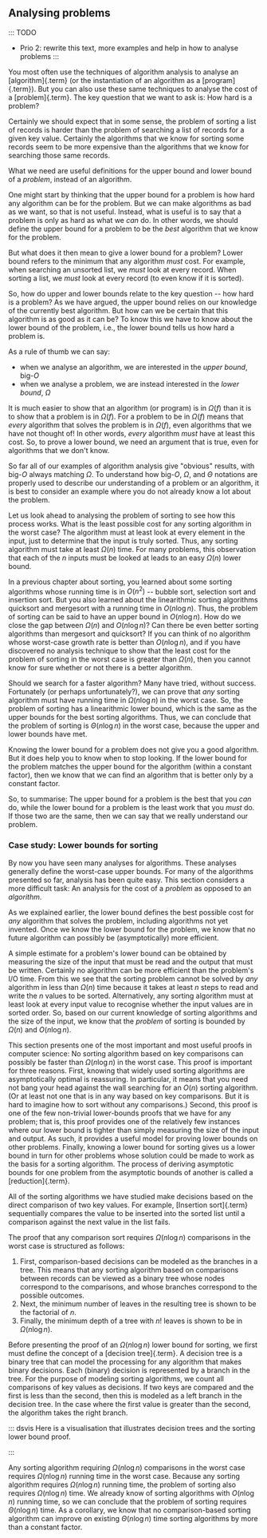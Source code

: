 
## Analysing problems

::: TODO
- Prio 2: rewrite this text, more examples and help in how to analyse problems
:::

You most often use the techniques of algorithm analysis to analyse an [algorithm]{.term}
(or the instantiation of an algorithm as a [program]{.term}).
But you can also use these same techniques to analyse the cost of a [problem]{.term}.
The key question that we want to ask is: How hard is a problem?

Certainly we should expect that in some sense, the problem of sorting a list of records is harder than the problem of searching a list of records for a given key value.
Certainly the algorithms that we know for sorting some records seem to be more expensive than the algorithms that we know for searching those same records.

What we need are useful definitions for the upper bound and lower bound of a *problem*, instead of an algorithm.

One might start by thinking that the upper bound for a problem is how hard any algorithm can be for the problem.
But we can make algorithms as bad as we want, so that is not useful.
Instead, what is useful is to say that a problem is only as hard as what we *can* do.
In other words, we should define the upper bound for a problem to be the *best* algorithm that we know for the problem.

But what does it then mean to give a lower bound for a problem?
Lower bound refers to the minimum that any algorithm *must* cost.
For example, when searching an unsorted list, we *must* look at every record.
When sorting a list, we *must* look at every record (to even know if it is sorted).

So, how do upper and lower bounds relate to the key question -- how hard is a problem?
As we have argued, the upper bound relies on our knowledge of the currently best algorithm.
But how can we be certain that this algorithm is as good as it can be?
To know this we have to know about the lower bound of the problem,
i.e., the lower bound tells us how hard a problem is.

As a rule of thumb we can say:

- when we analyse an algorithm, we are interested in the *upper bound*, big-$O$
- when we analyse a problem, we are instead interested in the *lower bound*, $\Omega$

It is much easier to show that an algorithm (or program) is in $\Omega(f)$ than it is to show that a problem is in $\Omega(f)$.
For a problem to be in $\Omega(f)$ means that *every* algorithm that solves the problem is in $\Omega(f)$, even algorithms that we have not thought of!
In other words, *every* algorithm *must* have at least this cost.
So, to prove a lower bound, we need an argument that is true, even for algorithms that we don't know.

So far all of our examples of algorithm analysis give "obvious" results, with big-$O$ always matching $\Omega$.
To understand how big-$O$, $\Omega$, and $\Theta$ notations are properly used to describe our understanding of a problem or an algorithm, it is best to consider an example where you do not already know a lot about the problem.

Let us look ahead to analysing the problem of sorting to see how this process works.
What is the least possible cost for any sorting algorithm in the worst case?
The algorithm must at least look at every element in the input, just to determine that the input is truly sorted.
Thus, any sorting algorithm must take at least $\Omega(n)$ time.
For many problems, this observation that each of the $n$ inputs must be looked at leads to an easy $\Omega(n)$ lower bound.

In a previous chapter about sorting, you learned about some sorting algorithms whose running time is in $O(n^2)$ -- bubble sort, selection sort and insertion sort.
But you also learned about the linearithmic sorting algorithms quicksort and mergesort with a running time in $O(n\log n)$.
Thus, the problem of sorting can be said to have an upper bound in $O(n\log n)$.
How do we close the gap between $\Omega(n)$ and $O(n\log n)$?
Can there be even better sorting algorithms than mergesort and quicksort?
If you can think of no algorithm whose worst-case growth rate is better than $O(n\log n)$, and if you have discovered no analysis technique to show that the least cost for the problem of sorting in the worst case is greater than $\Omega(n)$, then you cannot know for sure whether or not there is a better algorithm.

Should we search for a faster algorithm?
Many have tried, without success.
Fortunately (or perhaps unfortunately?), we can prove that *any* sorting algorithm must have running time in $\Omega(n \log n)$ in the worst case.
So, the problem of sorting has a linearithmic lower bound, which is the same as the upper bounds for the best sorting algorithms.
Thus, we can conclude that the problem of sorting is $\Theta(n \log n)$ in the worst case, because the upper and lower bounds have met.

Knowing the lower bound for a problem does not give you a good algorithm.
But it does help you to know when to stop looking.
If the lower bound for the problem matches the upper bound for the algorithm (within a constant factor), then we know that we can find an algorithm that is better only by a constant factor.

So, to summarise: The upper bound for a problem is the best that you *can* do, while the lower bound for a problem is the least work that you *must* do.
If those two are the same, then we can say that we really understand our problem.


### Case study: Lower bounds for sorting

By now you have seen many analyses for algorithms.
These analyses generally define the worst-case upper bounds.
For many of the algorithms presented so far, analysis has been quite easy.
This section considers a more difficult task: An analysis for the cost of a *problem* as opposed to an *algorithm*.

As we explained earlier, the lower bound defines the best possible cost for *any* algorithm that solves the problem, including algorithms not yet invented.
Once we know the lower bound for the problem, we know that no future algorithm can possibly be (asymptotically) more efficient.

A simple estimate for a problem's lower bound can be obtained by
measuring the size of the input that must be read and the output that
must be written. Certainly no algorithm can be more efficient than the
problem's I/O time. From this we see that the sorting problem cannot be
solved by *any* algorithm in less than $\Omega(n)$ time because it takes
at least $n$ steps to read and write the $n$ values to be sorted.
Alternatively, any sorting algorithm must at least look at every input
value to recognise whether the input values are in sorted order. So,
based on our current knowledge of sorting algorithms and the size of the
input, we know that the *problem* of sorting is bounded by $\Omega(n)$
and $O(n \log n)$.

This section presents one of the most important and most useful proofs
in computer science: No sorting algorithm based on key comparisons can
possibly be faster than $\Omega(n \log n)$ in the worst case. This proof
is important for three reasons. First, knowing that widely used sorting
algorithms are asymptotically optimal is reassuring. In particular, it
means that you need not bang your head against the wall searching for an
$O(n)$ sorting algorithm. (Or at least not one that is in any way based
on key comparisons. But it is hard to imagine how to sort without any
comparisons.) Second, this proof is one of the few non-trivial
lower-bounds proofs that we have for any problem; that is, this proof
provides one of the relatively few instances where our lower bound is
tighter than simply measuring the size of the input and output. As such,
it provides a useful model for proving lower bounds on other problems.
Finally, knowing a lower bound for sorting gives us a lower bound in
turn for other problems whose solution could be made to work as the
basis for a sorting algorithm. The process of deriving asymptotic bounds
for one problem from the asymptotic bounds of another is called a
[reduction]{.term}.

All of the sorting algorithms we have studied make decisions based on
the direct comparison of two key values. For example, [Insertion sort]{.term}
sequentially compares the value to be inserted into the sorted list
until a comparison against the next value in the list fails.

The proof that any comparison sort requires $\Omega(n \log n)$ comparisons in the worst case is structured as follows:

1. First, comparison-based decisions can be modeled as the branches in a tree.
   This means that any sorting algorithm based on comparisons between records can be viewed as a binary tree whose nodes correspond to the comparisons, and whose branches correspond to the possible outcomes.
2. Next, the minimum number of leaves in the resulting tree is shown to be the factorial of $n$.
3. Finally, the minimum depth of a tree with $n!$ leaves is shown to be in $\Omega(n \log n)$.

Before presenting the proof of an $\Omega(n \log n)$ lower bound for
sorting, we first must define the concept of a
[decision tree]{.term}. A decision tree is a
binary tree that can model the processing for any algorithm that makes
binary decisions. Each (binary) decision is represented by a branch in
the tree. For the purpose of modeling sorting algorithms, we count all
comparisons of key values as decisions. If two keys are compared and the
first is less than the second, then this is modeled as a left branch in
the decision tree. In the case where the first value is greater than the
second, the algorithm takes the right branch.

::: dsvis
Here is a visualisation that illustrates decision trees and the sorting
lower bound proof.

<inlineav id="SortingLowerBoundCON" src="Sorting/SortingLowerBoundCON.js" name="Sorting Lower Bound Slideshow" links="Sorting/SortingLowerBoundCON.css"/>
:::

Any sorting algorithm requiring $\Omega(n \log n)$ comparisons in the
worst case requires $\Omega(n \log n)$ running time in the worst case.
Because any sorting algorithm requires $\Omega(n \log n)$ running time,
the problem of sorting also requires $\Omega(n \log n)$ time. We already
know of sorting algorithms with $O(n \log n)$ running time, so we can
conclude that the problem of sorting requires $\Theta(n \log n)$ time.
As a corollary, we know that no comparison-based sorting algorithm can
improve on existing $\Theta(n \log n)$ time sorting algorithms by more
than a constant factor.
